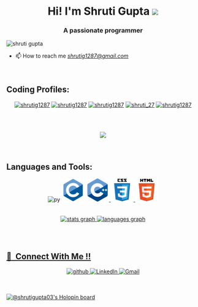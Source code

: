 <!-- - 👋 Hi, I’m Shruti Gupta
- 👀 I’m interested in Competitive Programming.
- 🌱 I’m currently learning Data Structures and Algorithms.
- 📫 How to reach me? mail on shrutig1287@gmail.com

<!---
Shruti-Gupta/Shruti-Gupta is a ✨ special ✨ repository because its `README.md` (this file) appears on your GitHub profile.
You can click the Preview link to take a look at your changes.
---> 

<h1 align="center">Hi! I'm Shruti Gupta <img src="https://raw.githubusercontent.com/MartinHeinz/MartinHeinz/master/wave.gif" width="30px"></h1> 
<h3 align="center">A passionate programmer</h3>

<p align="left"> <img src="https://komarev.com/ghpvc/?username=Shrutigupta03&label=Profile%20views&color=0e75b6&style=flat" alt="shruti gupta" /> </p>

<!-- <img align="right" alt="shruti-gupta" width="400" src="https://camo.githubusercontent.com/6607041227d81f650340ff070cc2843518acad359b57e5bb054a9fb7127aa041/68747470733a2f2f63646e2e6472696262626c652e636f6d2f75736572732f323634363432332f73637265656e73686f74732f353530373139362f636f6d70757465722e676966"> -->
- 📫 How to reach me *shrutig1287@gmail.com*
<br>

<h2 align="left">Coding Profiles:</h2> 

<p align="center">
<!-- <a href="https://www.instagram.com/shruti_gupta87/" target="blank"><img align="center" src="https://raw.githubusercontent.com/rahuldkjain/github-profile-readme-generator/master/src/images/icons/Social/instagram.svg" alt="shruti_gupta87" height="30" width="40" /></a> -->
<a href="https://www.kaggle.com/shrutigupta70" target="blank"><img align="center" src="https://img.shields.io/badge/Kaggle-035a7d?style=for-the-badge&logo=kaggle&logoColor=white" alt="shrutig1287" height="50" width="140" /></a>
<a href="https://www.codechef.com/users/shruti_1287" target="blank"><img align="center" src="https://img.shields.io/badge/CodeChef-%23964B00.svg?style=for-the-badge&logo=CodeChef&logoColor=white" alt="shrutig1287" height="50" width="140" /></a>
<a href="https://www.hackerrank.com/shrutig1287" target="blank"><img align="center" src="https://img.shields.io/badge/-Hackerrank-2EC866?style=for-the-badge&logo=HackerRank&logoColor=white" alt="shrutig1287" height="50" width="155" /></a>
<a href="https://leetcode.com/shrutig1287/" target="blank"><img align="center" src="https://img.shields.io/badge/LeetCode-000000?style=for-the-badge&logo=LeetCode&logoColor=#d16c06" alt="shruti_27" height="50" width="140" /></a>
<a href="https://www.codingninjas.com/studio/profile/9da5d867-b3c0-4be8-a54f-c42c5c31771b" target="blank"><img align="center" src="https://img.shields.io/badge/coding%20ninjas-DD6620?style=for-the-badge&logo=codingninjas&logoColor=white" alt="shrutig1287" height="50" width="145" /></a>
<!-- <a href="https://auth.geeksforgeeks.org/user/shrutig1287/practice/" target="blank"><img align="center" src="https://raw.githubusercontent.com/rahuldkjain/github-profile-readme-generator/master/src/images/icons/Social/geeks-for-geeks.svg" alt="shruti" height="85" width="65" /></a> -->
</p>
<br>
<br>
<p align="center">
    <a href="https://git.io/streak-stats"><img src="https://streak-stats.demolab.com?user=Shrutigupta03&locale=en&hide_border=false&border_radius=5"  height="200"/></a>
</p>

<br>

<h2 align="left">Languages and Tools:</h2>
<div align="center">
<img src="https://camo.githubusercontent.com/dd8b0601cdfefe534a6a26f4c29c7f8a5fcfc315002655f519c73121f7bad8bc/68747470733a2f2f63646e2e6a7364656c6976722e6e65742f67682f64657669636f6e732f64657669636f6e2f69636f6e732f707974686f6e2f707974686f6e2d6f726967696e616c2e737667" alt="py" width="60" height="60"/>
<img src="https://raw.githubusercontent.com/devicons/devicon/master/icons/c/c-original.svg" alt="c" width="60" height="60"/> </a> <a href="https://www.w3schools.com/cpp/" target="_blank"> <img src="https://raw.githubusercontent.com/devicons/devicon/master/icons/cplusplus/cplusplus-original.svg" alt="cplusplus" width="60" height="60"/>  
<img src="https://raw.githubusercontent.com/devicons/devicon/master/icons/css3/css3-original-wordmark.svg" alt="css3" width="60" height="60"/> </a> 
<a href="https://www.w3.org/html/" target="_blank"> <img src="https://raw.githubusercontent.com/devicons/devicon/master/icons/html5/html5-original-wordmark.svg" alt="html5" width="60" height="60"/> 

<!-- <img src="https://raw.githubusercontent.com/devicons/devicon/master/icons/linux/linux-original.svg" alt="linux" width="80" height="80"/>  -->
</div>
<br>
<br>
<!-- <p><img align="left" src="https://github-readme-stats.vercel.app/api/top-langs?username=Shruti009934&show_icons=true&locale=en&layout=compact" alt="shruti-gupta" /></p>
 -->
 <div align="center">
<img src="https://github-readme-stats-sigma-five.vercel.app/api?username=Shrutigupta03&hide_title=false&hide_rank=false&show_icons=true&include_all_commits=true&count_private=true&disable_animations=false&locale=en&hide_border=false&order=1" height="160" alt="stats graph"  />
<img src="https://github-readme-stats-sigma-five.vercel.app/api/top-langs?username=Shrutigupta03&locale=en&hide_title=false&layout=compact&card_width=320&langs_count=6&hide_border=false&order=2" height="160" alt="languages graph"  /></p>
 </div>

<br>
<br>

<!-- <p><img align="left" src="https://github-readme-stats.vercel.app/api/top-langs?username=Shruti009934&show_icons=true&locale=en&layout=compact" alt="ahruti-gupta" /></p> -->

<!-- <p>&nbsp;<img align="center" src="https://github-readme-stats.vercel.app/api?username=ayushi-kosta&show_icons=true&locale=en" alt="ayushi-kosta" /></p> -->




## 🤝 &nbsp;Connect With Me !!

<p align="center">
<a href="https://github.com/Shrutigupta03" target="_blank">
<img src=https://img.shields.io/badge/github-%2324292e.svg?&style=for-the-badge&logo=github&logoColor=white alt=github style="margin-bottom: 5px;" />
</a>
<a href="https://www.linkedin.com/in/shruti-gupta-033a98285/" target="_blank">
<img alt="LinkedIn" src="https://img.shields.io/badge/linkedin%20-%230077B5.svg?&style=for-the-badge&logo=linkedin&logoColor=white"/>
</a>
<a href="mailto:shrutig1287@gmail.com">
<img alt="Gmail" src="https://img.shields.io/badge/Gmail-D14836?style=for-the-badge&logo=gmail&logoColor=white" />
</a>
</p> 
<br>


<!-- <p><img align="left" src="https://github-readme-stats.vercel.app/api/top-langs?username=shrutigupta03&show_icons=true&locale=en&layout=compact" alt="Shruti-Gupta" /></p> -->
[![@shrutigupta03's Holopin board](https://holopin.me/shrutigupta03)](https://holopin.io/@shrutigupta03)

